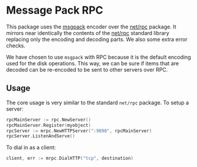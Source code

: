 # Message Pack RPC

This package uses the [msgpack](https://github.com/vmihailenco/msgpack) encoder over the [net/rpc](https://pkg.go.dev/net/rpc) package. It mirrors near identically the contents of the [net/rpc](https://pkg.go.dev/net/rpc) standard library replacing only the encoding and decoding parts. We also some extra error checks.

We have chosen to use `msgpack` with RPC because it is the default encoding used for the disk operations. This way, we can be sure if items that are decoded can be re-encoded to be sent to other servers over RPC.

## Usage

The core usage is very similar to the standard `net/rpc` package. To setup a server:

```go
rpcMainServer := rpc.NewServer()
rpcMainServer.Register(myobject)
rpcServer := mrpc.NewHTTPServer(":9898", rpcMainServer)
rpcServer.ListenAndServe()
```

To dial in as a client:

```go
client, err := mrpc.DialHTTP("tcp", destination)
```